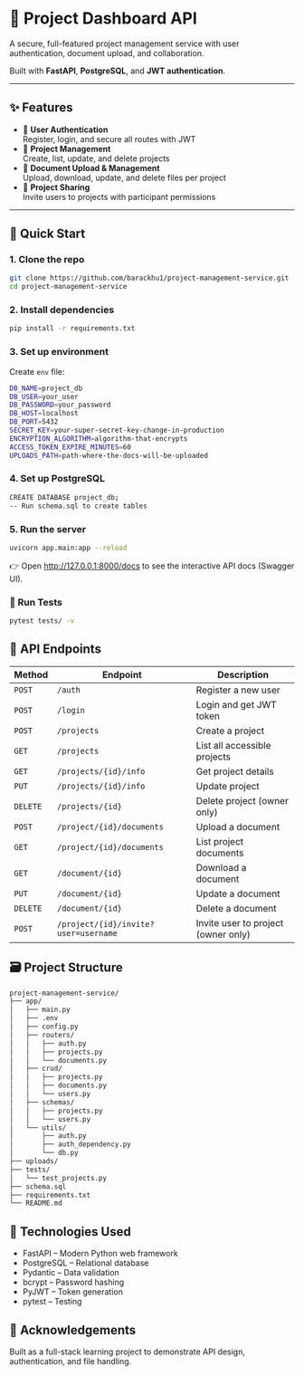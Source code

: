 # 📁 Project Dashboard API

A secure, full-featured project management service with user authentication, document upload, and collaboration.

Built with **FastAPI**, **PostgreSQL**, and **JWT authentication**.

---

## ✨ Features

- 🔐 **User Authentication**  
  Register, login, and secure all routes with JWT
- 📂 **Project Management**  
  Create, list, update, and delete projects
- 📎 **Document Upload & Management**  
  Upload, download, update, and delete files per project
- 👥 **Project Sharing**  
  Invite users to projects with participant permissions
---

## 🚀 Quick Start

### 1. Clone the repo
```bash
git clone https://github.com/barackhu1/project-management-service.git
cd project-management-service
```

### 2. Install dependencies
```bash
pip install -r requirements.txt
```

### 3. Set up environment
Create `env` file:

```bash
DB_NAME=project_db
DB_USER=your_user
DB_PASSWORD=your_password
DB_HOST=localhost
DB_PORT=5432
SECRET_KEY=your-super-secret-key-change-in-production
ENCRYPTION_ALGORITHM=algorithm-that-encrypts
ACCESS_TOKEN_EXPIRE_MINUTES=60
UPLOADS_PATH=path-where-the-docs-will-be-uploaded
```

### 4. Set up PostgreSQL

```bash
CREATE DATABASE project_db;
-- Run schema.sql to create tables
```

### 5. Run the server
```bash
uvicorn app.main:app --reload
```
👉 Open http://127.0.0.1:8000/docs to see the interactive API docs (Swagger UI).

### 🧪 Run Tests

```bash
pytest tests/ -v
```

## 🔐 API Endpoints

| Method | Endpoint | Description |
|--------|---------|-------------|
| `POST` | `/auth` | Register a new user |
| `POST` | `/login` | Login and get JWT token |
| `POST` | `/projects` | Create a project |
| `GET` | `/projects` | List all accessible projects |
| `GET` | `/projects/{id}/info` | Get project details |
| `PUT` | `/projects/{id}/info` | Update project |
| `DELETE` | `/projects/{id}` | Delete project (owner only) |
| `POST` | `/project/{id}/documents` | Upload a document |
| `GET` | `/project/{id}/documents` | List project documents |
| `GET` | `/document/{id}` | Download a document |
| `PUT` | `/document/{id}` | Update a document |
| `DELETE` | `/document/{id}` | Delete a document |
| `POST` | `/project/{id}/invite?user=username` | Invite user to project (owner only) |

## 🗃️ Project Structure
```bash
project-management-service/
├── app/
│   ├── main.py
│   ├── .env
│   ├── config.py
│   ├── routers/
│   │   ├── auth.py
│   │   ├── projects.py
│   │   └── documents.py
│   ├── crud/
│   │   ├── projects.py
│   │   ├── documents.py
│   │   └── users.py
│   ├── schemas/
│   │   ├── projects.py
│   │   └── users.py
│   └── utils/
│       ├── auth.py
│       ├── auth_dependency.py
│       └── db.py
├── uploads/                  
├── tests/
│   └── test_projects.py                    
├── schema.sql              
├── requirements.txt
└── README.md
```

## 🧰 Technologies Used

- FastAPI – Modern Python web framework
- PostgreSQL – Relational database
- Pydantic – Data validation
- bcrypt – Password hashing
- PyJWT – Token generation
- pytest – Testing

## 🙌 Acknowledgements
Built as a full-stack learning project to demonstrate API design, authentication, and file handling.